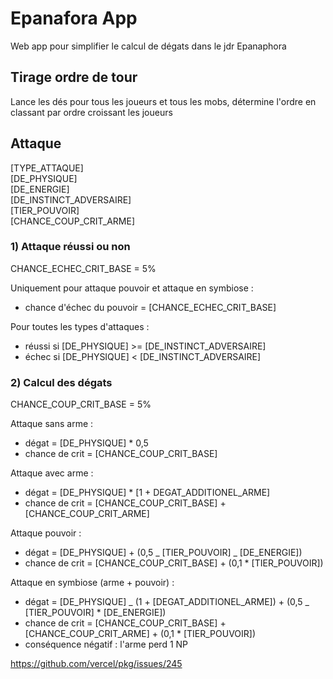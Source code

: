 # Epanafora App

Web app pour simplifier le calcul de dégats dans le jdr Epanaphora

## Tirage ordre de tour

Lance les dés pour tous les joueurs et tous les mobs, détermine l'ordre en classant par ordre croissant les joueurs

## Attaque

[TYPE_ATTAQUE]  
[DE_PHYSIQUE]  
[DE_ENERGIE]  
[DE_INSTINCT_ADVERSAIRE]  
[TIER_POUVOIR]  
[CHANCE_COUP_CRIT_ARME]

### 1) Attaque réussi ou non

CHANCE_ECHEC_CRIT_BASE = 5%

Uniquement pour attaque pouvoir et attaque en symbiose :

- chance d'échec du pouvoir = [CHANCE_ECHEC_CRIT_BASE]

Pour toutes les types d'attaques :

- réussi si [DE_PHYSIQUE] >= [DE_INSTINCT_ADVERSAIRE]
- échec si [DE_PHYSIQUE] < [DE_INSTINCT_ADVERSAIRE]

### 2) Calcul des dégats

CHANCE_COUP_CRIT_BASE = 5%

Attaque sans arme :

- dégat = [DE_PHYSIQUE] \* 0,5
- chance de crit = [CHANCE_COUP_CRIT_BASE]

Attaque avec arme :

- dégat = [DE_PHYSIQUE] \* [1 + DEGAT_ADDITIONEL_ARME]
- chance de crit = [CHANCE_COUP_CRIT_BASE] + [CHANCE_COUP_CRIT_ARME]

Attaque pouvoir :

- dégat = [DE_PHYSIQUE] + (0,5 _ [TIER_POUVOIR] _ [DE_ENERGIE])
- chance de crit = [CHANCE_COUP_CRIT_BASE] + (0,1 \* [TIER_POUVOIR])

Attaque en symbiose (arme + pouvoir) :

- dégat = [DE_PHYSIQUE] _ (1 + [DEGAT_ADDITIONEL_ARME]) + (0,5 _ [TIER_POUVOIR] \* [DE_ENERGIE])
- chance de crit = [CHANCE_COUP_CRIT_BASE] + [CHANCE_COUP_CRIT_ARME] + (0,1 \* [TIER_POUVOIR])
- conséquence négatif : l'arme perd 1 NP



https://github.com/vercel/pkg/issues/245

